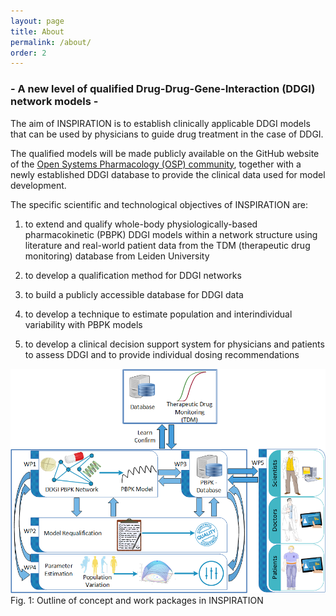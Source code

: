 ```yaml
---
layout: page
title: About
permalink: /about/
order: 2
---
```

### \- A new level of qualified Drug-Drug-Gene-Interaction (DDGI) network models -  

The aim of INSPIRATION is to establish clinically applicable DDGI models that can be used by physicians to guide drug treatment in the case of DDGI. 

The qualified models will be made publicly available on the GitHub website of the [Open Systems Pharmacology (OSP) community](http://www.open-systems-pharmacology.org/), together with a newly established DDGI database to provide the clinical data used for model development. 

The specific scientific and technological objectives of INSPIRATION are: 

1. to extend and qualify whole-body physiologically-based pharmacokinetic (PBPK) DDGI models within a network structure using literature and real-world patient data from the TDM (therapeutic drug monitoring) database from Leiden University 

2. to develop a qualification method for DDGI networks 

3. to build a publicly accessible database for DDGI data 

4. to develop a technique to estimate population and interindividual variability with PBPK models 

5. to develop a clinical decision support system for physicians and patients to assess DDGI and to provide individual dosing recommendations 

![INSPIRATION schema](/images/schema_inspiration.png)
\
Fig. 1: Outline of concept and work packages in INSPIRATION 

